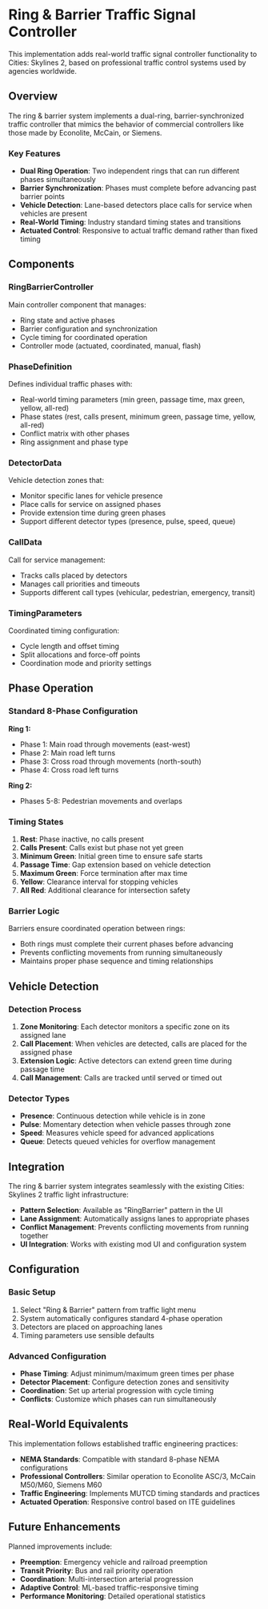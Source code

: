 # Ring & Barrier Traffic Signal Controller

This implementation adds real-world traffic signal controller functionality to Cities: Skylines 2, based on professional traffic control systems used by agencies worldwide.

## Overview

The ring & barrier system implements a dual-ring, barrier-synchronized traffic controller that mimics the behavior of commercial controllers like those made by Econolite, McCain, or Siemens.

### Key Features

- **Dual Ring Operation**: Two independent rings that can run different phases simultaneously
- **Barrier Synchronization**: Phases must complete before advancing past barrier points  
- **Vehicle Detection**: Lane-based detectors place calls for service when vehicles are present
- **Real-World Timing**: Industry standard timing states and transitions
- **Actuated Control**: Responsive to actual traffic demand rather than fixed timing

## Components

### RingBarrierController
Main controller component that manages:
- Ring state and active phases
- Barrier configuration and synchronization
- Cycle timing for coordinated operation
- Controller mode (actuated, coordinated, manual, flash)

### PhaseDefinition
Defines individual traffic phases with:
- Real-world timing parameters (min green, passage time, max green, yellow, all-red)
- Phase states (rest, calls present, minimum green, passage time, yellow, all-red)
- Conflict matrix with other phases
- Ring assignment and phase type

### DetectorData
Vehicle detection zones that:
- Monitor specific lanes for vehicle presence
- Place calls for service on assigned phases
- Provide extension time during green phases
- Support different detector types (presence, pulse, speed, queue)

### CallData
Call for service management:
- Tracks calls placed by detectors
- Manages call priorities and timeouts
- Supports different call types (vehicular, pedestrian, emergency, transit)

### TimingParameters
Coordinated timing configuration:
- Cycle length and offset timing
- Split allocations and force-off points
- Coordination mode and priority settings

## Phase Operation

### Standard 8-Phase Configuration

**Ring 1:**
- Phase 1: Main road through movements (east-west)
- Phase 2: Main road left turns
- Phase 3: Cross road through movements (north-south)  
- Phase 4: Cross road left turns

**Ring 2:**
- Phases 5-8: Pedestrian movements and overlaps

### Timing States

1. **Rest**: Phase inactive, no calls present
2. **Calls Present**: Calls exist but phase not yet green
3. **Minimum Green**: Initial green time to ensure safe starts
4. **Passage Time**: Gap extension based on vehicle detection
5. **Maximum Green**: Force termination after max time
6. **Yellow**: Clearance interval for stopping vehicles
7. **All Red**: Additional clearance for intersection safety

### Barrier Logic

Barriers ensure coordinated operation between rings:
- Both rings must complete their current phases before advancing
- Prevents conflicting movements from running simultaneously
- Maintains proper phase sequence and timing relationships

## Vehicle Detection

### Detection Process

1. **Zone Monitoring**: Each detector monitors a specific zone on its assigned lane
2. **Call Placement**: When vehicles are detected, calls are placed for the assigned phase
3. **Extension Logic**: Active detectors can extend green time during passage time
4. **Call Management**: Calls are tracked until served or timed out

### Detector Types

- **Presence**: Continuous detection while vehicle is in zone
- **Pulse**: Momentary detection when vehicle passes through zone
- **Speed**: Measures vehicle speed for advanced applications
- **Queue**: Detects queued vehicles for overflow management

## Integration

The ring & barrier system integrates seamlessly with the existing Cities: Skylines 2 traffic light infrastructure:

- **Pattern Selection**: Available as "RingBarrier" pattern in the UI
- **Lane Assignment**: Automatically assigns lanes to appropriate phases
- **Conflict Management**: Prevents conflicting movements from running together
- **UI Integration**: Works with existing mod UI and configuration system

## Configuration

### Basic Setup

1. Select "Ring & Barrier" pattern from traffic light menu
2. System automatically configures standard 4-phase operation
3. Detectors are placed on approaching lanes
4. Timing parameters use sensible defaults

### Advanced Configuration

- **Phase Timing**: Adjust minimum/maximum green times per phase
- **Detector Placement**: Configure detection zones and sensitivity
- **Coordination**: Set up arterial progression with cycle timing
- **Conflicts**: Customize which phases can run simultaneously

## Real-World Equivalents

This implementation follows established traffic engineering practices:

- **NEMA Standards**: Compatible with standard 8-phase NEMA configurations
- **Professional Controllers**: Similar operation to Econolite ASC/3, McCain M50/M60, Siemens M60
- **Traffic Engineering**: Implements MUTCD timing standards and practices
- **Actuated Operation**: Responsive control based on ITE guidelines

## Future Enhancements

Planned improvements include:

- **Preemption**: Emergency vehicle and railroad preemption
- **Transit Priority**: Bus and rail priority operation  
- **Coordination**: Multi-intersection arterial progression
- **Adaptive Control**: ML-based traffic-responsive timing
- **Performance Monitoring**: Detailed operational statistics